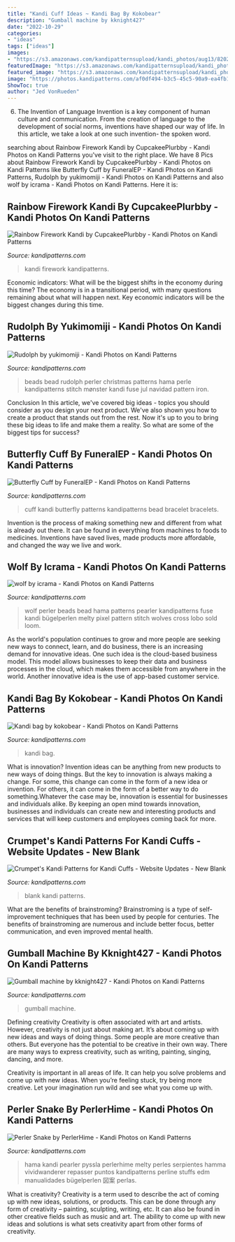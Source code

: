 ```yaml
---
title: "Kandi Cuff Ideas ~ Kandi Bag By Kokobear"
description: "Gumball machine by kknight427"
date: "2022-10-29"
categories:
- "ideas"
tags: ["ideas"]
images:
- "https://s3.amazonaws.com/kandipatternsupload/kandi_photos/aug13/820201350547528911.jpg"
featuredImage: "https://s3.amazonaws.com/kandipatternsupload/kandi_photos/may13/5202013808315115059.jpg"
featured_image: "https://s3.amazonaws.com/kandipatternsupload/kandi_photos/jun12/6102012111127018059.jpg"
image: "https://photos.kandipatterns.com/af0df494-b3c5-45c5-90a9-ea4fb17291d0/Photoon11914at1122PM2.resize_700x.jpg"
ShowToc: true
author: "Jed VonRueden"
---
```



6. The Invention of Language
Invention is a key component of human culture and communication. From the creation of language to the development of social norms, inventions have shaped our way of life. In this article, we take a look at one such invention- the spoken word.

	

		
searching about Rainbow Firework Kandi by CupcakeePlurbby - Kandi Photos on Kandi Patterns you've visit to the right place. We have 8 Pics about Rainbow Firework Kandi by CupcakeePlurbby - Kandi Photos on Kandi Patterns like Butterfly Cuff by FuneralEP - Kandi Photos on Kandi Patterns, Rudolph by yukimomiji - Kandi Photos on Kandi Patterns and also wolf by icrama - Kandi Photos on Kandi Patterns. Here it is:
		
    
## Rainbow Firework Kandi By CupcakeePlurbby - Kandi Photos On Kandi Patterns

<img loading=lazy src="https://s3.amazonaws.com/kandipatternsupload/kandi_photos/jun12/6102012111127018059.jpg" onerror="this.onerror=null;this.src='https://tse1.mm.bing.net/th?id=OIP.jjnKD-sBwjVNSt81bCzt7QHaJ6&amp;pid=15.1';" alt="Rainbow Firework Kandi by CupcakeePlurbby - Kandi Photos on Kandi Patterns">

_Source: kandipatterns.com_

>kandi firework kandipatterns. 

	

Economic indicators: What will be the biggest shifts in the economy during this time?
The economy is in a transitional period, with many questions remaining about what will happen next. Key economic indicators will be the biggest changes during this time.

    
## Rudolph By Yukimomiji - Kandi Photos On Kandi Patterns

<img loading=lazy src="https://photos.kandipatterns.com/56be585d-bad0-4d69-8798-f0e916e3288e/tumblr_n54pswHZ2v1rmwtkfo2_500.resize_700x.jpg" onerror="this.onerror=null;this.src='https://tse1.mm.bing.net/th?id=OIP._dYq4o336OaM0MUNAO03HAHaJ3&amp;pid=15.1';" alt="Rudolph by yukimomiji - Kandi Photos on Kandi Patterns">

_Source: kandipatterns.com_

>beads bead rudolph perler christmas patterns hama perle kandipatterns stitch mønster kandi fuse jul navidad pattern iron. 

	

Conclusion
In this article, we've covered big ideas - topics you should consider as you design your next product. We've also shown you how to create a product that stands out from the rest. Now it's up to you to bring these big ideas to life and make them a reality. So what are some of the biggest tips for success?

    
## Butterfly Cuff By FuneralEP - Kandi Photos On Kandi Patterns

<img loading=lazy src="https://photos.kandipatterns.com/af0df494-b3c5-45c5-90a9-ea4fb17291d0/Photoon11914at1122PM2.resize_700x.jpg" onerror="this.onerror=null;this.src='https://tse1.mm.bing.net/th?id=OIP.LwmrQtBV-z8jH1Q7nw0iBwHaE7&amp;pid=15.1';" alt="Butterfly Cuff by FuneralEP - Kandi Photos on Kandi Patterns">

_Source: kandipatterns.com_

>cuff kandi butterfly patterns kandipatterns bead bracelet bracelets. 

	

Invention is the process of making something new and different from what is already out there. It can be found in everything from machines to foods to medicines. Inventions have saved lives, made products more affordable, and changed the way we live and work.

    
## Wolf By Icrama - Kandi Photos On Kandi Patterns

<img loading=lazy src="https://photos.kandipatterns.com/f74d369d-c1ff-401d-aba4-6b2891db2164/004.resize_700x.JPG" onerror="this.onerror=null;this.src='https://tse1.mm.bing.net/th?id=OIP.L8jX19kHT3kaUotVxFvzUAHaJ6&amp;pid=15.1';" alt="wolf by icrama - Kandi Photos on Kandi Patterns">

_Source: kandipatterns.com_

>wolf perler beads bead hama patterns pearler kandipatterns fuse kandi bügelperlen melty pixel pattern stitch wolves cross lobo sold loom. 

	

As the world's population continues to grow and more people are seeking new ways to connect, learn, and do business, there is an increasing demand for innovative ideas. One such idea is the cloud-based business model. This model allows businesses to keep their data and business processes in the cloud, which makes them accessible from anywhere in the world. Another innovative idea is the use of app-based customer service.

    
## Kandi Bag By Kokobear - Kandi Photos On Kandi Patterns

<img loading=lazy src="https://s3.amazonaws.com/kandipatternsupload/kandi_photos/may13/5202013808315115059.jpg" onerror="this.onerror=null;this.src='https://tse3.mm.bing.net/th?id=OIP.meyx8u6z6dkOeN6RZqt3CQHaJ4&amp;pid=15.1';" alt="Kandi bag by kokobear - Kandi Photos on Kandi Patterns">

_Source: kandipatterns.com_

>kandi bag. 

	

What is innovation?
Invention ideas can be anything from new products to new ways of doing things. But the key to innovation is always making a change. For some, this change can come in the form of a new idea or invention. For others, it can come in the form of a better way to do something.Whatever the case may be, innovation is essential for businesses and individuals alike. By keeping an open mind towards innovation, businesses and individuals can create new and interesting products and services that will keep customers and employees coming back for more.

    
## Crumpet&#039;s Kandi Patterns For Kandi Cuffs - Website Updates - New Blank

<img loading=lazy src="http://kandipatterns.com/images/blank/smallnonumbers.gif" onerror="this.onerror=null;this.src='https://tse4.mm.bing.net/th?id=OIP.Mrd-1eERxOxMwQ1yd90eeQHaFn&amp;pid=15.1';" alt="Crumpet&#039;s Kandi Patterns for Kandi Cuffs - Website Updates - New Blank">

_Source: kandipatterns.com_

>blank kandi patterns. 

	

What are the benefits of brainstroming?
Brainstroming is a type of self-improvement techniques that has been used by people for centuries. The benefits of brainstroming are numerous and include better focus, better communication, and even improved mental health.

    
## Gumball Machine By Kknight427 - Kandi Photos On Kandi Patterns

<img loading=lazy src="https://photos.kandipatterns.com/6140e9a7-0478-4985-9612-c78ccbd51b31/20150922_155227.resize_700x.jpg" onerror="this.onerror=null;this.src='https://tse3.mm.bing.net/th?id=OIP.-4BvGfmofNtOwRsgxr5_hAHaNK&amp;pid=15.1';" alt="Gumball machine by kknight427 - Kandi Photos on Kandi Patterns">

_Source: kandipatterns.com_

>gumball machine. 

	

Defining creativity
Creativity is often associated with art and artists. However, creativity is not just about making art. It’s about coming up with new ideas and ways of doing things.
Some people are more creative than others. But everyone has the potential to be creative in their own way. There are many ways to express creativity, such as writing, painting, singing, dancing, and more.

Creativity is important in all areas of life. It can help you solve problems and come up with new ideas. When you’re feeling stuck, try being more creative. Let your imagination run wild and see what you come up with.

    
## Perler Snake By PerlerHime - Kandi Photos On Kandi Patterns

<img loading=lazy src="https://s3.amazonaws.com/kandipatternsupload/kandi_photos/aug13/820201350547528911.jpg" onerror="this.onerror=null;this.src='https://tse2.mm.bing.net/th?id=OIP.UNqldqv8IN2lG_fZfA3vxQHaFj&amp;pid=15.1';" alt="Perler Snake by PerlerHime - Kandi Photos on Kandi Patterns">

_Source: kandipatterns.com_

>hama kandi pearler pyssla perlerhime melty perles serpientes hamma vividwanderer repasser puntos kandipatterns perline stuffs edm manualidades bügelperlen 図案 perlas. 

	

What is creativity?
Creativity is a term used to describe the act of coming up with new ideas, solutions, or products. This can be done through any form of creativity – painting, sculpting, writing, etc. It can also be found in other creative fields such as music and art. The ability to come up with new ideas and solutions is what sets creativity apart from other forms of creativity.

